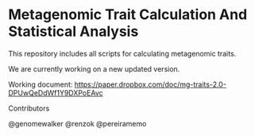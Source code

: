 # Metagenomic Trait Calculation And Statistical Analysis

This repository includes all scripts for calculating metagenomic traits.

We are currently working on a new updated version.

Working document: https://paper.dropbox.com/doc/mg-traits-2.0-DPUwQeDdWf1Y9DXPoEAvc

Contributors

@genomewalker
@renzok
@pereiramemo

